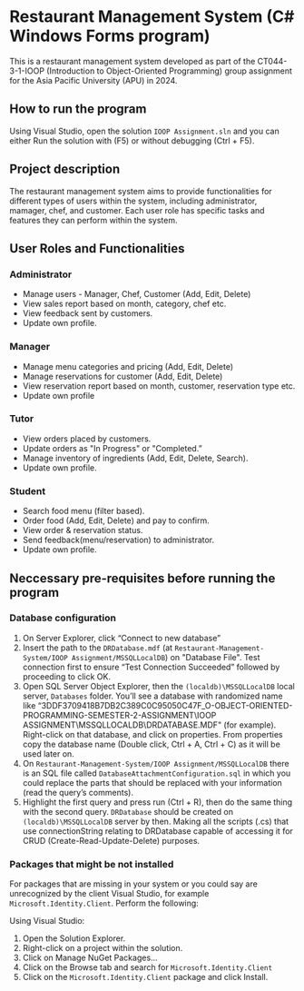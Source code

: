 # Restaurant Management System (C# Windows Forms program)

This is a restaurant management system developed as part of the CT044-3-1-IOOP (Introduction to Object-Oriented Programming) group assignment for the Asia Pacific University (APU) in 2024.

## How to run the program
Using Visual Studio, open the solution `IOOP Assignment.sln` and you can either Run the solution with (F5) or without debugging (Ctrl + F5).

## Project description
The restaurant management system aims to provide functionalities for different types of users within the system, including administrator, mamager, chef, and customer. Each user role has specific tasks and features they can perform within the system.

## User Roles and Functionalities
### Administrator
- Manage users - Manager, Chef, Customer (Add, Edit, Delete)
- View sales report based on month, category, chef etc.
- View feedback sent by customers.
- Update own profile.
### Manager
- Manage menu categories and pricing (Add, Edit, Delete)
- Manage reservations for customer (Add, Edit, Delete)
- View reservation report based on month, customer, reservation type etc.
- Update own profile
### Tutor
- View orders placed by customers.
- Update orders as "In Progress" or "Completed.”
- Manage inventory of ingredients (Add, Edit, Delete, Search).
- Update own profile.
### Student
- Search food menu (filter based).
- Order food (Add, Edit, Delete) and pay to confirm.
- View order & reservation status.
- Send feedback(menu/reservation) to administrator.
- Update own profile.

## Neccessary pre-requisites before running the program
### Database configuration
1. On Server Explorer, click “Connect to new database”
2. Insert the path to the `DRDatabase.mdf` (at `Restaurant-Management-System/IOOP Assignment/MSSQLLocalDB`) on "Database File". Test connection first to ensure “Test Connection Succeeded” followed by proceeding to click OK.
3. Open SQL Server Object Explorer, then the `(localdb)\MSSQLLocalDB` local server, `Databases` folder. You’ll see a database with randomized name like “3DDF3709418B7DB2C389C0C95050C47F_O-OBJECT-ORIENTED-PROGRAMMING-SEMESTER-2-ASSIGNMENT\IOOP ASSIGNMENT\MSSQLLOCALDB\DRDATABASE.MDF" (for example). Right-click on that database, and click on properties. From properties copy the database name (Double click, Ctrl + A, Ctrl + C) as it will be used later on.
4. On `Restaurant-Management-System/IOOP Assignment/MSSQLLocalDB` there is an SQL file called `DatabaseAttachmentConfiguration.sql` in which you could replace the parts that should be replaced with your information (read the query’s comments).
5. Highlight the first query and press run (Ctrl + R), then do the same thing with the second query. `DRDatabase` should be created on `(localdb)\MSSQLLocalDB` server by then. Making all the scripts (.cs) that use connectionString relating to DRDatabase capable of accessing it for CRUD (Create-Read-Update-Delete) purposes.
   
### Packages that might be not installed 
For packages that are missing in your system or you could say are unrecognized by the client Visual Studio, for example `Microsoft.Identity.Client`. Perform the following:

Using Visual Studio:
1. Open the Solution Explorer.
2. Right-click on a project within the solution.
3. Click on Manage NuGet Packages...
4. Click on the Browse tab and search for `Microsoft.Identity.Client`
5. Click on the `Microsoft.Identity.Client` package and click Install.
